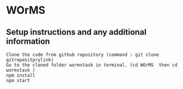 # WOrMS
## Setup instructions and any additional information
    Clone the code from github repository (command : git clone gitrepositprylink)
    Go to the cloned folder wormstask in terminal. (cd WOrMS  then cd wormstask )
    npm install
    npm start
 








